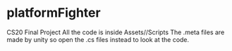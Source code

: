# platformFighter
CS20 Final Project
All the code is inside Assets//Scripts
The .meta files are made by unity so open the .cs files instead to look at the code.
